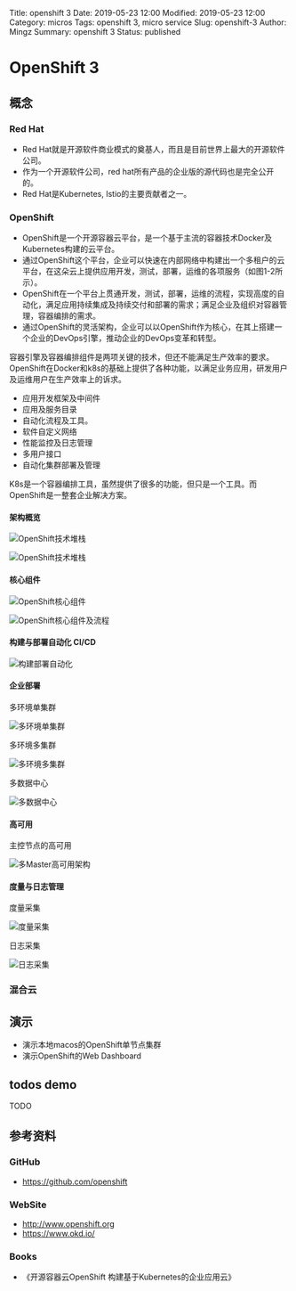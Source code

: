 Title: openshift 3
Date: 2019-05-23 12:00
Modified: 2019-05-23 12:00
Category: micros
Tags: openshift 3, micro service
Slug: openshift-3
Author: Mingz
Summary: openshift 3
Status: published



# OpenShift 3




## 概念

### Red Hat
- Red Hat就是开源软件商业模式的奠基人，而且是目前世界上最大的开源软件公司。
- 作为一个开源软件公司，red hat所有产品的企业版的源代码也是完全公开的。
- Red Hat是Kubernetes, Istio的主要贡献者之一。


### OpenShift

- OpenShift是一个开源容器云平台，是一个基于主流的容器技术Docker及Kubernetes构建的云平台。
- 通过OpenShift这个平台，企业可以快速在内部网络中构建出一个多租户的云平台，在这朵云上提供应用开发，测试，部署，运维的各项服务（如图1-2所示）。
- OpenShift在一个平台上贯通开发，测试，部署，运维的流程，实现高度的自动化，满足应用持续集成及持续交付和部署的需求；满足企业及组织对容器管理，容器编排的需求。
- 通过OpenShift的灵活架构，企业可以以OpenShift作为核心，在其上搭建一个企业的DevOps引擎，推动企业的DevOps变革和转型。




容器引擎及容器编排组件是两项关键的技术，但还不能满足生产效率的要求。
OpenShift在Docker和k8s的基础上提供了各种功能，以满足业务应用，研发用户及运维用户在生产效率上的诉求。

- 应用开发框架及中间件
- 应用及服务目录
- 自动化流程及工具。
- 软件自定义网络
- 性能监控及日志管理
- 多用户接口
- 自动化集群部署及管理



K8s是一个容器编排工具，虽然提供了很多的功能，但只是一个工具。而OpenShift是一整套企业解决方案。




#### 架构概览

![OpenShift技术堆栈](./images/openshift-3-02.png)


![OpenShift技术堆栈](./images/openshift-3-01.png)



#### 核心组件

![OpenShift核心组件](./images/openshift-3-03.png)



![OpenShift核心组件及流程](./images/openshift-3-04.png)



#### 构建与部署自动化 CI/CD

![构建部署自动化](./images/openshift-3-11.png)


#### 企业部署

多环境单集群

![多环境单集群](./images/openshift-3-05.png)

多环境多集群

![多环境多集群](./images/openshift-3-06.png)


多数据中心

![多数据中心](./images/openshift-3-07.png)



#### 高可用

主控节点的高可用

![多Master高可用架构](./images/openshift-3-08.png)





#### 度量与日志管理

度量采集

![度量采集](./images/openshift-3-09.png)

日志采集

![日志采集](./images/openshift-3-10.png)




### 混合云



## 演示

- 演示本地macos的OpenShift单节点集群
- 演示OpenShift的Web Dashboard



## todos demo


TODO

## 参考资料

### GitHub

- https://github.com/openshift


### WebSite

- http://www.openshift.org
- https://www.okd.io/

### Books

- 《开源容器云OpenShift 构建基于Kubernetes的企业应用云》
